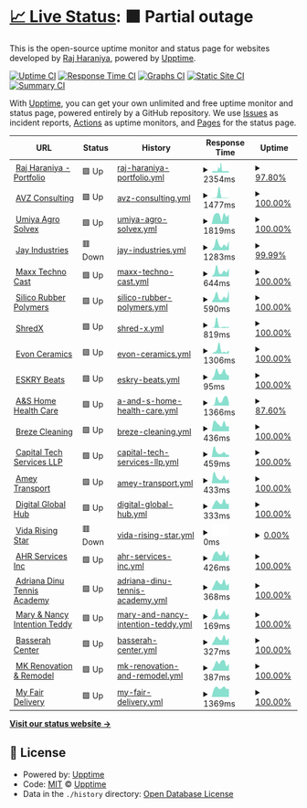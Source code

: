 # [📈 Live Status](https://rpharaniya.github.io/websites-uptime-monitor/): <!--live status--> **🟧 Partial outage**

This is the open-source uptime monitor and status page for websites developed by [Raj Haraniya](https://rajharaniya.me), powered by [Upptime](https://github.com/upptime/upptime).

[![Uptime CI](https://github.com/rpharaniya/websites-uptime-monitor/workflows/Uptime%20CI/badge.svg)](https://github.com/rpharaniya/websites-uptime-monitor/actions?query=workflow%3A%22Uptime+CI%22)
[![Response Time CI](https://github.com/rpharaniya/websites-uptime-monitor/workflows/Response%20Time%20CI/badge.svg)](https://github.com/rpharaniya/websites-uptime-monitor/actions?query=workflow%3A%22Response+Time+CI%22)
[![Graphs CI](https://github.com/rpharaniya/websites-uptime-monitor/workflows/Graphs%20CI/badge.svg)](https://github.com/rpharaniya/websites-uptime-monitor/actions?query=workflow%3A%22Graphs+CI%22)
[![Static Site CI](https://github.com/rpharaniya/websites-uptime-monitor/workflows/Static%20Site%20CI/badge.svg)](https://github.com/rpharaniya/websites-uptime-monitor/actions?query=workflow%3A%22Static+Site+CI%22)
[![Summary CI](https://github.com/rpharaniya/websites-uptime-monitor/workflows/Summary%20CI/badge.svg)](https://github.com/rpharaniya/websites-uptime-monitor/actions?query=workflow%3A%22Summary+CI%22)

With [Upptime](https://upptime.js.org), you can get your own unlimited and free uptime monitor and status page, powered entirely by a GitHub repository. We use [Issues](https://github.com/upptime/upptime/issues) as incident reports, [Actions](https://github.com/rpharaniya/websites-uptime-monitor/actions) as uptime monitors, and [Pages](https://demo.upptime.js.org) for the status page.

<!--start: status pages-->
<!-- This summary is generated by Upptime (https://github.com/upptime/upptime) -->
<!-- Do not edit this manually, your changes will be overwritten -->
<!-- prettier-ignore -->
| URL | Status | History | Response Time | Uptime |
| --- | ------ | ------- | ------------- | ------ |
| <img alt="" src="https://icons.duckduckgo.com/ip3/rajharaniya.me.ico" height="13"> [Raj Haraniya - Portfolio](https://rajharaniya.me) | 🟩 Up | [raj-haraniya-portfolio.yml](https://github.com/rpharaniya/websites-uptime-monitor/commits/HEAD/history/raj-haraniya-portfolio.yml) | <details><summary><img alt="Response time graph" src="./graphs/raj-haraniya-portfolio/response-time-week.png" height="20"> 2354ms</summary><br><a href="https://rpharaniya.github.io/websites-uptime-monitor/history/raj-haraniya-portfolio"><img alt="Response time 1114" src="https://img.shields.io/endpoint?url=https%3A%2F%2Fraw.githubusercontent.com%2Frpharaniya%2Fwebsites-uptime-monitor%2FHEAD%2Fapi%2Fraj-haraniya-portfolio%2Fresponse-time.json"></a><br><a href="https://rpharaniya.github.io/websites-uptime-monitor/history/raj-haraniya-portfolio"><img alt="24-hour response time 1223" src="https://img.shields.io/endpoint?url=https%3A%2F%2Fraw.githubusercontent.com%2Frpharaniya%2Fwebsites-uptime-monitor%2FHEAD%2Fapi%2Fraj-haraniya-portfolio%2Fresponse-time-day.json"></a><br><a href="https://rpharaniya.github.io/websites-uptime-monitor/history/raj-haraniya-portfolio"><img alt="7-day response time 2354" src="https://img.shields.io/endpoint?url=https%3A%2F%2Fraw.githubusercontent.com%2Frpharaniya%2Fwebsites-uptime-monitor%2FHEAD%2Fapi%2Fraj-haraniya-portfolio%2Fresponse-time-week.json"></a><br><a href="https://rpharaniya.github.io/websites-uptime-monitor/history/raj-haraniya-portfolio"><img alt="30-day response time 1168" src="https://img.shields.io/endpoint?url=https%3A%2F%2Fraw.githubusercontent.com%2Frpharaniya%2Fwebsites-uptime-monitor%2FHEAD%2Fapi%2Fraj-haraniya-portfolio%2Fresponse-time-month.json"></a><br><a href="https://rpharaniya.github.io/websites-uptime-monitor/history/raj-haraniya-portfolio"><img alt="1-year response time 1114" src="https://img.shields.io/endpoint?url=https%3A%2F%2Fraw.githubusercontent.com%2Frpharaniya%2Fwebsites-uptime-monitor%2FHEAD%2Fapi%2Fraj-haraniya-portfolio%2Fresponse-time-year.json"></a></details> | <details><summary><a href="https://rpharaniya.github.io/websites-uptime-monitor/history/raj-haraniya-portfolio">97.80%</a></summary><a href="https://rpharaniya.github.io/websites-uptime-monitor/history/raj-haraniya-portfolio"><img alt="All-time uptime 99.29%" src="https://img.shields.io/endpoint?url=https%3A%2F%2Fraw.githubusercontent.com%2Frpharaniya%2Fwebsites-uptime-monitor%2FHEAD%2Fapi%2Fraj-haraniya-portfolio%2Fuptime.json"></a><br><a href="https://rpharaniya.github.io/websites-uptime-monitor/history/raj-haraniya-portfolio"><img alt="24-hour uptime 100.00%" src="https://img.shields.io/endpoint?url=https%3A%2F%2Fraw.githubusercontent.com%2Frpharaniya%2Fwebsites-uptime-monitor%2FHEAD%2Fapi%2Fraj-haraniya-portfolio%2Fuptime-day.json"></a><br><a href="https://rpharaniya.github.io/websites-uptime-monitor/history/raj-haraniya-portfolio"><img alt="7-day uptime 97.80%" src="https://img.shields.io/endpoint?url=https%3A%2F%2Fraw.githubusercontent.com%2Frpharaniya%2Fwebsites-uptime-monitor%2FHEAD%2Fapi%2Fraj-haraniya-portfolio%2Fuptime-week.json"></a><br><a href="https://rpharaniya.github.io/websites-uptime-monitor/history/raj-haraniya-portfolio"><img alt="30-day uptime 99.18%" src="https://img.shields.io/endpoint?url=https%3A%2F%2Fraw.githubusercontent.com%2Frpharaniya%2Fwebsites-uptime-monitor%2FHEAD%2Fapi%2Fraj-haraniya-portfolio%2Fuptime-month.json"></a><br><a href="https://rpharaniya.github.io/websites-uptime-monitor/history/raj-haraniya-portfolio"><img alt="1-year uptime 99.29%" src="https://img.shields.io/endpoint?url=https%3A%2F%2Fraw.githubusercontent.com%2Frpharaniya%2Fwebsites-uptime-monitor%2FHEAD%2Fapi%2Fraj-haraniya-portfolio%2Fuptime-year.json"></a></details>
| <img alt="" src="https://icons.duckduckgo.com/ip3/avzconsulting.be.ico" height="13"> [AVZ Consulting](https://avzconsulting.be/) | 🟩 Up | [avz-consulting.yml](https://github.com/rpharaniya/websites-uptime-monitor/commits/HEAD/history/avz-consulting.yml) | <details><summary><img alt="Response time graph" src="./graphs/avz-consulting/response-time-week.png" height="20"> 1477ms</summary><br><a href="https://rpharaniya.github.io/websites-uptime-monitor/history/avz-consulting"><img alt="Response time 447" src="https://img.shields.io/endpoint?url=https%3A%2F%2Fraw.githubusercontent.com%2Frpharaniya%2Fwebsites-uptime-monitor%2FHEAD%2Fapi%2Favz-consulting%2Fresponse-time.json"></a><br><a href="https://rpharaniya.github.io/websites-uptime-monitor/history/avz-consulting"><img alt="24-hour response time 221" src="https://img.shields.io/endpoint?url=https%3A%2F%2Fraw.githubusercontent.com%2Frpharaniya%2Fwebsites-uptime-monitor%2FHEAD%2Fapi%2Favz-consulting%2Fresponse-time-day.json"></a><br><a href="https://rpharaniya.github.io/websites-uptime-monitor/history/avz-consulting"><img alt="7-day response time 1477" src="https://img.shields.io/endpoint?url=https%3A%2F%2Fraw.githubusercontent.com%2Frpharaniya%2Fwebsites-uptime-monitor%2FHEAD%2Fapi%2Favz-consulting%2Fresponse-time-week.json"></a><br><a href="https://rpharaniya.github.io/websites-uptime-monitor/history/avz-consulting"><img alt="30-day response time 532" src="https://img.shields.io/endpoint?url=https%3A%2F%2Fraw.githubusercontent.com%2Frpharaniya%2Fwebsites-uptime-monitor%2FHEAD%2Fapi%2Favz-consulting%2Fresponse-time-month.json"></a><br><a href="https://rpharaniya.github.io/websites-uptime-monitor/history/avz-consulting"><img alt="1-year response time 447" src="https://img.shields.io/endpoint?url=https%3A%2F%2Fraw.githubusercontent.com%2Frpharaniya%2Fwebsites-uptime-monitor%2FHEAD%2Fapi%2Favz-consulting%2Fresponse-time-year.json"></a></details> | <details><summary><a href="https://rpharaniya.github.io/websites-uptime-monitor/history/avz-consulting">100.00%</a></summary><a href="https://rpharaniya.github.io/websites-uptime-monitor/history/avz-consulting"><img alt="All-time uptime 87.77%" src="https://img.shields.io/endpoint?url=https%3A%2F%2Fraw.githubusercontent.com%2Frpharaniya%2Fwebsites-uptime-monitor%2FHEAD%2Fapi%2Favz-consulting%2Fuptime.json"></a><br><a href="https://rpharaniya.github.io/websites-uptime-monitor/history/avz-consulting"><img alt="24-hour uptime 100.00%" src="https://img.shields.io/endpoint?url=https%3A%2F%2Fraw.githubusercontent.com%2Frpharaniya%2Fwebsites-uptime-monitor%2FHEAD%2Fapi%2Favz-consulting%2Fuptime-day.json"></a><br><a href="https://rpharaniya.github.io/websites-uptime-monitor/history/avz-consulting"><img alt="7-day uptime 100.00%" src="https://img.shields.io/endpoint?url=https%3A%2F%2Fraw.githubusercontent.com%2Frpharaniya%2Fwebsites-uptime-monitor%2FHEAD%2Fapi%2Favz-consulting%2Fuptime-week.json"></a><br><a href="https://rpharaniya.github.io/websites-uptime-monitor/history/avz-consulting"><img alt="30-day uptime 100.00%" src="https://img.shields.io/endpoint?url=https%3A%2F%2Fraw.githubusercontent.com%2Frpharaniya%2Fwebsites-uptime-monitor%2FHEAD%2Fapi%2Favz-consulting%2Fuptime-month.json"></a><br><a href="https://rpharaniya.github.io/websites-uptime-monitor/history/avz-consulting"><img alt="1-year uptime 87.77%" src="https://img.shields.io/endpoint?url=https%3A%2F%2Fraw.githubusercontent.com%2Frpharaniya%2Fwebsites-uptime-monitor%2FHEAD%2Fapi%2Favz-consulting%2Fuptime-year.json"></a></details>
| <img alt="" src="https://icons.duckduckgo.com/ip3/umiyaagrosolvex.com.ico" height="13"> [Umiya Agro Solvex](https://umiyaagrosolvex.com/) | 🟩 Up | [umiya-agro-solvex.yml](https://github.com/rpharaniya/websites-uptime-monitor/commits/HEAD/history/umiya-agro-solvex.yml) | <details><summary><img alt="Response time graph" src="./graphs/umiya-agro-solvex/response-time-week.png" height="20"> 1819ms</summary><br><a href="https://rpharaniya.github.io/websites-uptime-monitor/history/umiya-agro-solvex"><img alt="Response time 1985" src="https://img.shields.io/endpoint?url=https%3A%2F%2Fraw.githubusercontent.com%2Frpharaniya%2Fwebsites-uptime-monitor%2FHEAD%2Fapi%2Fumiya-agro-solvex%2Fresponse-time.json"></a><br><a href="https://rpharaniya.github.io/websites-uptime-monitor/history/umiya-agro-solvex"><img alt="24-hour response time 2018" src="https://img.shields.io/endpoint?url=https%3A%2F%2Fraw.githubusercontent.com%2Frpharaniya%2Fwebsites-uptime-monitor%2FHEAD%2Fapi%2Fumiya-agro-solvex%2Fresponse-time-day.json"></a><br><a href="https://rpharaniya.github.io/websites-uptime-monitor/history/umiya-agro-solvex"><img alt="7-day response time 1819" src="https://img.shields.io/endpoint?url=https%3A%2F%2Fraw.githubusercontent.com%2Frpharaniya%2Fwebsites-uptime-monitor%2FHEAD%2Fapi%2Fumiya-agro-solvex%2Fresponse-time-week.json"></a><br><a href="https://rpharaniya.github.io/websites-uptime-monitor/history/umiya-agro-solvex"><img alt="30-day response time 1960" src="https://img.shields.io/endpoint?url=https%3A%2F%2Fraw.githubusercontent.com%2Frpharaniya%2Fwebsites-uptime-monitor%2FHEAD%2Fapi%2Fumiya-agro-solvex%2Fresponse-time-month.json"></a><br><a href="https://rpharaniya.github.io/websites-uptime-monitor/history/umiya-agro-solvex"><img alt="1-year response time 1985" src="https://img.shields.io/endpoint?url=https%3A%2F%2Fraw.githubusercontent.com%2Frpharaniya%2Fwebsites-uptime-monitor%2FHEAD%2Fapi%2Fumiya-agro-solvex%2Fresponse-time-year.json"></a></details> | <details><summary><a href="https://rpharaniya.github.io/websites-uptime-monitor/history/umiya-agro-solvex">100.00%</a></summary><a href="https://rpharaniya.github.io/websites-uptime-monitor/history/umiya-agro-solvex"><img alt="All-time uptime 100.00%" src="https://img.shields.io/endpoint?url=https%3A%2F%2Fraw.githubusercontent.com%2Frpharaniya%2Fwebsites-uptime-monitor%2FHEAD%2Fapi%2Fumiya-agro-solvex%2Fuptime.json"></a><br><a href="https://rpharaniya.github.io/websites-uptime-monitor/history/umiya-agro-solvex"><img alt="24-hour uptime 100.00%" src="https://img.shields.io/endpoint?url=https%3A%2F%2Fraw.githubusercontent.com%2Frpharaniya%2Fwebsites-uptime-monitor%2FHEAD%2Fapi%2Fumiya-agro-solvex%2Fuptime-day.json"></a><br><a href="https://rpharaniya.github.io/websites-uptime-monitor/history/umiya-agro-solvex"><img alt="7-day uptime 100.00%" src="https://img.shields.io/endpoint?url=https%3A%2F%2Fraw.githubusercontent.com%2Frpharaniya%2Fwebsites-uptime-monitor%2FHEAD%2Fapi%2Fumiya-agro-solvex%2Fuptime-week.json"></a><br><a href="https://rpharaniya.github.io/websites-uptime-monitor/history/umiya-agro-solvex"><img alt="30-day uptime 100.00%" src="https://img.shields.io/endpoint?url=https%3A%2F%2Fraw.githubusercontent.com%2Frpharaniya%2Fwebsites-uptime-monitor%2FHEAD%2Fapi%2Fumiya-agro-solvex%2Fuptime-month.json"></a><br><a href="https://rpharaniya.github.io/websites-uptime-monitor/history/umiya-agro-solvex"><img alt="1-year uptime 100.00%" src="https://img.shields.io/endpoint?url=https%3A%2F%2Fraw.githubusercontent.com%2Frpharaniya%2Fwebsites-uptime-monitor%2FHEAD%2Fapi%2Fumiya-agro-solvex%2Fuptime-year.json"></a></details>
| <img alt="" src="https://icons.duckduckgo.com/ip3/jaybrassindustries.com.ico" height="13"> [Jay Industries](https://jaybrassindustries.com/) | 🟥 Down | [jay-industries.yml](https://github.com/rpharaniya/websites-uptime-monitor/commits/HEAD/history/jay-industries.yml) | <details><summary><img alt="Response time graph" src="./graphs/jay-industries/response-time-week.png" height="20"> 1283ms</summary><br><a href="https://rpharaniya.github.io/websites-uptime-monitor/history/jay-industries"><img alt="Response time 970" src="https://img.shields.io/endpoint?url=https%3A%2F%2Fraw.githubusercontent.com%2Frpharaniya%2Fwebsites-uptime-monitor%2FHEAD%2Fapi%2Fjay-industries%2Fresponse-time.json"></a><br><a href="https://rpharaniya.github.io/websites-uptime-monitor/history/jay-industries"><img alt="24-hour response time 3784" src="https://img.shields.io/endpoint?url=https%3A%2F%2Fraw.githubusercontent.com%2Frpharaniya%2Fwebsites-uptime-monitor%2FHEAD%2Fapi%2Fjay-industries%2Fresponse-time-day.json"></a><br><a href="https://rpharaniya.github.io/websites-uptime-monitor/history/jay-industries"><img alt="7-day response time 1283" src="https://img.shields.io/endpoint?url=https%3A%2F%2Fraw.githubusercontent.com%2Frpharaniya%2Fwebsites-uptime-monitor%2FHEAD%2Fapi%2Fjay-industries%2Fresponse-time-week.json"></a><br><a href="https://rpharaniya.github.io/websites-uptime-monitor/history/jay-industries"><img alt="30-day response time 1263" src="https://img.shields.io/endpoint?url=https%3A%2F%2Fraw.githubusercontent.com%2Frpharaniya%2Fwebsites-uptime-monitor%2FHEAD%2Fapi%2Fjay-industries%2Fresponse-time-month.json"></a><br><a href="https://rpharaniya.github.io/websites-uptime-monitor/history/jay-industries"><img alt="1-year response time 970" src="https://img.shields.io/endpoint?url=https%3A%2F%2Fraw.githubusercontent.com%2Frpharaniya%2Fwebsites-uptime-monitor%2FHEAD%2Fapi%2Fjay-industries%2Fresponse-time-year.json"></a></details> | <details><summary><a href="https://rpharaniya.github.io/websites-uptime-monitor/history/jay-industries">99.99%</a></summary><a href="https://rpharaniya.github.io/websites-uptime-monitor/history/jay-industries"><img alt="All-time uptime 100.00%" src="https://img.shields.io/endpoint?url=https%3A%2F%2Fraw.githubusercontent.com%2Frpharaniya%2Fwebsites-uptime-monitor%2FHEAD%2Fapi%2Fjay-industries%2Fuptime.json"></a><br><a href="https://rpharaniya.github.io/websites-uptime-monitor/history/jay-industries"><img alt="24-hour uptime 99.94%" src="https://img.shields.io/endpoint?url=https%3A%2F%2Fraw.githubusercontent.com%2Frpharaniya%2Fwebsites-uptime-monitor%2FHEAD%2Fapi%2Fjay-industries%2Fuptime-day.json"></a><br><a href="https://rpharaniya.github.io/websites-uptime-monitor/history/jay-industries"><img alt="7-day uptime 99.99%" src="https://img.shields.io/endpoint?url=https%3A%2F%2Fraw.githubusercontent.com%2Frpharaniya%2Fwebsites-uptime-monitor%2FHEAD%2Fapi%2Fjay-industries%2Fuptime-week.json"></a><br><a href="https://rpharaniya.github.io/websites-uptime-monitor/history/jay-industries"><img alt="30-day uptime 100.00%" src="https://img.shields.io/endpoint?url=https%3A%2F%2Fraw.githubusercontent.com%2Frpharaniya%2Fwebsites-uptime-monitor%2FHEAD%2Fapi%2Fjay-industries%2Fuptime-month.json"></a><br><a href="https://rpharaniya.github.io/websites-uptime-monitor/history/jay-industries"><img alt="1-year uptime 100.00%" src="https://img.shields.io/endpoint?url=https%3A%2F%2Fraw.githubusercontent.com%2Frpharaniya%2Fwebsites-uptime-monitor%2FHEAD%2Fapi%2Fjay-industries%2Fuptime-year.json"></a></details>
| <img alt="" src="https://icons.duckduckgo.com/ip3/maxxtechnocast.com.ico" height="13"> [Maxx Techno Cast](http://maxxtechnocast.com/) | 🟩 Up | [maxx-techno-cast.yml](https://github.com/rpharaniya/websites-uptime-monitor/commits/HEAD/history/maxx-techno-cast.yml) | <details><summary><img alt="Response time graph" src="./graphs/maxx-techno-cast/response-time-week.png" height="20"> 644ms</summary><br><a href="https://rpharaniya.github.io/websites-uptime-monitor/history/maxx-techno-cast"><img alt="Response time 981" src="https://img.shields.io/endpoint?url=https%3A%2F%2Fraw.githubusercontent.com%2Frpharaniya%2Fwebsites-uptime-monitor%2FHEAD%2Fapi%2Fmaxx-techno-cast%2Fresponse-time.json"></a><br><a href="https://rpharaniya.github.io/websites-uptime-monitor/history/maxx-techno-cast"><img alt="24-hour response time 976" src="https://img.shields.io/endpoint?url=https%3A%2F%2Fraw.githubusercontent.com%2Frpharaniya%2Fwebsites-uptime-monitor%2FHEAD%2Fapi%2Fmaxx-techno-cast%2Fresponse-time-day.json"></a><br><a href="https://rpharaniya.github.io/websites-uptime-monitor/history/maxx-techno-cast"><img alt="7-day response time 644" src="https://img.shields.io/endpoint?url=https%3A%2F%2Fraw.githubusercontent.com%2Frpharaniya%2Fwebsites-uptime-monitor%2FHEAD%2Fapi%2Fmaxx-techno-cast%2Fresponse-time-week.json"></a><br><a href="https://rpharaniya.github.io/websites-uptime-monitor/history/maxx-techno-cast"><img alt="30-day response time 1058" src="https://img.shields.io/endpoint?url=https%3A%2F%2Fraw.githubusercontent.com%2Frpharaniya%2Fwebsites-uptime-monitor%2FHEAD%2Fapi%2Fmaxx-techno-cast%2Fresponse-time-month.json"></a><br><a href="https://rpharaniya.github.io/websites-uptime-monitor/history/maxx-techno-cast"><img alt="1-year response time 981" src="https://img.shields.io/endpoint?url=https%3A%2F%2Fraw.githubusercontent.com%2Frpharaniya%2Fwebsites-uptime-monitor%2FHEAD%2Fapi%2Fmaxx-techno-cast%2Fresponse-time-year.json"></a></details> | <details><summary><a href="https://rpharaniya.github.io/websites-uptime-monitor/history/maxx-techno-cast">100.00%</a></summary><a href="https://rpharaniya.github.io/websites-uptime-monitor/history/maxx-techno-cast"><img alt="All-time uptime 100.00%" src="https://img.shields.io/endpoint?url=https%3A%2F%2Fraw.githubusercontent.com%2Frpharaniya%2Fwebsites-uptime-monitor%2FHEAD%2Fapi%2Fmaxx-techno-cast%2Fuptime.json"></a><br><a href="https://rpharaniya.github.io/websites-uptime-monitor/history/maxx-techno-cast"><img alt="24-hour uptime 100.00%" src="https://img.shields.io/endpoint?url=https%3A%2F%2Fraw.githubusercontent.com%2Frpharaniya%2Fwebsites-uptime-monitor%2FHEAD%2Fapi%2Fmaxx-techno-cast%2Fuptime-day.json"></a><br><a href="https://rpharaniya.github.io/websites-uptime-monitor/history/maxx-techno-cast"><img alt="7-day uptime 100.00%" src="https://img.shields.io/endpoint?url=https%3A%2F%2Fraw.githubusercontent.com%2Frpharaniya%2Fwebsites-uptime-monitor%2FHEAD%2Fapi%2Fmaxx-techno-cast%2Fuptime-week.json"></a><br><a href="https://rpharaniya.github.io/websites-uptime-monitor/history/maxx-techno-cast"><img alt="30-day uptime 100.00%" src="https://img.shields.io/endpoint?url=https%3A%2F%2Fraw.githubusercontent.com%2Frpharaniya%2Fwebsites-uptime-monitor%2FHEAD%2Fapi%2Fmaxx-techno-cast%2Fuptime-month.json"></a><br><a href="https://rpharaniya.github.io/websites-uptime-monitor/history/maxx-techno-cast"><img alt="1-year uptime 100.00%" src="https://img.shields.io/endpoint?url=https%3A%2F%2Fraw.githubusercontent.com%2Frpharaniya%2Fwebsites-uptime-monitor%2FHEAD%2Fapi%2Fmaxx-techno-cast%2Fuptime-year.json"></a></details>
| <img alt="" src="https://icons.duckduckgo.com/ip3/silicorubberpolymers.com.ico" height="13"> [Silico Rubber Polymers](https://silicorubberpolymers.com/) | 🟩 Up | [silico-rubber-polymers.yml](https://github.com/rpharaniya/websites-uptime-monitor/commits/HEAD/history/silico-rubber-polymers.yml) | <details><summary><img alt="Response time graph" src="./graphs/silico-rubber-polymers/response-time-week.png" height="20"> 590ms</summary><br><a href="https://rpharaniya.github.io/websites-uptime-monitor/history/silico-rubber-polymers"><img alt="Response time 667" src="https://img.shields.io/endpoint?url=https%3A%2F%2Fraw.githubusercontent.com%2Frpharaniya%2Fwebsites-uptime-monitor%2FHEAD%2Fapi%2Fsilico-rubber-polymers%2Fresponse-time.json"></a><br><a href="https://rpharaniya.github.io/websites-uptime-monitor/history/silico-rubber-polymers"><img alt="24-hour response time 1198" src="https://img.shields.io/endpoint?url=https%3A%2F%2Fraw.githubusercontent.com%2Frpharaniya%2Fwebsites-uptime-monitor%2FHEAD%2Fapi%2Fsilico-rubber-polymers%2Fresponse-time-day.json"></a><br><a href="https://rpharaniya.github.io/websites-uptime-monitor/history/silico-rubber-polymers"><img alt="7-day response time 590" src="https://img.shields.io/endpoint?url=https%3A%2F%2Fraw.githubusercontent.com%2Frpharaniya%2Fwebsites-uptime-monitor%2FHEAD%2Fapi%2Fsilico-rubber-polymers%2Fresponse-time-week.json"></a><br><a href="https://rpharaniya.github.io/websites-uptime-monitor/history/silico-rubber-polymers"><img alt="30-day response time 675" src="https://img.shields.io/endpoint?url=https%3A%2F%2Fraw.githubusercontent.com%2Frpharaniya%2Fwebsites-uptime-monitor%2FHEAD%2Fapi%2Fsilico-rubber-polymers%2Fresponse-time-month.json"></a><br><a href="https://rpharaniya.github.io/websites-uptime-monitor/history/silico-rubber-polymers"><img alt="1-year response time 667" src="https://img.shields.io/endpoint?url=https%3A%2F%2Fraw.githubusercontent.com%2Frpharaniya%2Fwebsites-uptime-monitor%2FHEAD%2Fapi%2Fsilico-rubber-polymers%2Fresponse-time-year.json"></a></details> | <details><summary><a href="https://rpharaniya.github.io/websites-uptime-monitor/history/silico-rubber-polymers">100.00%</a></summary><a href="https://rpharaniya.github.io/websites-uptime-monitor/history/silico-rubber-polymers"><img alt="All-time uptime 100.00%" src="https://img.shields.io/endpoint?url=https%3A%2F%2Fraw.githubusercontent.com%2Frpharaniya%2Fwebsites-uptime-monitor%2FHEAD%2Fapi%2Fsilico-rubber-polymers%2Fuptime.json"></a><br><a href="https://rpharaniya.github.io/websites-uptime-monitor/history/silico-rubber-polymers"><img alt="24-hour uptime 100.00%" src="https://img.shields.io/endpoint?url=https%3A%2F%2Fraw.githubusercontent.com%2Frpharaniya%2Fwebsites-uptime-monitor%2FHEAD%2Fapi%2Fsilico-rubber-polymers%2Fuptime-day.json"></a><br><a href="https://rpharaniya.github.io/websites-uptime-monitor/history/silico-rubber-polymers"><img alt="7-day uptime 100.00%" src="https://img.shields.io/endpoint?url=https%3A%2F%2Fraw.githubusercontent.com%2Frpharaniya%2Fwebsites-uptime-monitor%2FHEAD%2Fapi%2Fsilico-rubber-polymers%2Fuptime-week.json"></a><br><a href="https://rpharaniya.github.io/websites-uptime-monitor/history/silico-rubber-polymers"><img alt="30-day uptime 100.00%" src="https://img.shields.io/endpoint?url=https%3A%2F%2Fraw.githubusercontent.com%2Frpharaniya%2Fwebsites-uptime-monitor%2FHEAD%2Fapi%2Fsilico-rubber-polymers%2Fuptime-month.json"></a><br><a href="https://rpharaniya.github.io/websites-uptime-monitor/history/silico-rubber-polymers"><img alt="1-year uptime 100.00%" src="https://img.shields.io/endpoint?url=https%3A%2F%2Fraw.githubusercontent.com%2Frpharaniya%2Fwebsites-uptime-monitor%2FHEAD%2Fapi%2Fsilico-rubber-polymers%2Fuptime-year.json"></a></details>
| <img alt="" src="https://icons.duckduckgo.com/ip3/shredx.in.ico" height="13"> [ShredX](https://shredx.in/) | 🟩 Up | [shred-x.yml](https://github.com/rpharaniya/websites-uptime-monitor/commits/HEAD/history/shred-x.yml) | <details><summary><img alt="Response time graph" src="./graphs/shred-x/response-time-week.png" height="20"> 819ms</summary><br><a href="https://rpharaniya.github.io/websites-uptime-monitor/history/shred-x"><img alt="Response time 515" src="https://img.shields.io/endpoint?url=https%3A%2F%2Fraw.githubusercontent.com%2Frpharaniya%2Fwebsites-uptime-monitor%2FHEAD%2Fapi%2Fshred-x%2Fresponse-time.json"></a><br><a href="https://rpharaniya.github.io/websites-uptime-monitor/history/shred-x"><img alt="24-hour response time 353" src="https://img.shields.io/endpoint?url=https%3A%2F%2Fraw.githubusercontent.com%2Frpharaniya%2Fwebsites-uptime-monitor%2FHEAD%2Fapi%2Fshred-x%2Fresponse-time-day.json"></a><br><a href="https://rpharaniya.github.io/websites-uptime-monitor/history/shred-x"><img alt="7-day response time 819" src="https://img.shields.io/endpoint?url=https%3A%2F%2Fraw.githubusercontent.com%2Frpharaniya%2Fwebsites-uptime-monitor%2FHEAD%2Fapi%2Fshred-x%2Fresponse-time-week.json"></a><br><a href="https://rpharaniya.github.io/websites-uptime-monitor/history/shred-x"><img alt="30-day response time 492" src="https://img.shields.io/endpoint?url=https%3A%2F%2Fraw.githubusercontent.com%2Frpharaniya%2Fwebsites-uptime-monitor%2FHEAD%2Fapi%2Fshred-x%2Fresponse-time-month.json"></a><br><a href="https://rpharaniya.github.io/websites-uptime-monitor/history/shred-x"><img alt="1-year response time 515" src="https://img.shields.io/endpoint?url=https%3A%2F%2Fraw.githubusercontent.com%2Frpharaniya%2Fwebsites-uptime-monitor%2FHEAD%2Fapi%2Fshred-x%2Fresponse-time-year.json"></a></details> | <details><summary><a href="https://rpharaniya.github.io/websites-uptime-monitor/history/shred-x">100.00%</a></summary><a href="https://rpharaniya.github.io/websites-uptime-monitor/history/shred-x"><img alt="All-time uptime 100.00%" src="https://img.shields.io/endpoint?url=https%3A%2F%2Fraw.githubusercontent.com%2Frpharaniya%2Fwebsites-uptime-monitor%2FHEAD%2Fapi%2Fshred-x%2Fuptime.json"></a><br><a href="https://rpharaniya.github.io/websites-uptime-monitor/history/shred-x"><img alt="24-hour uptime 100.00%" src="https://img.shields.io/endpoint?url=https%3A%2F%2Fraw.githubusercontent.com%2Frpharaniya%2Fwebsites-uptime-monitor%2FHEAD%2Fapi%2Fshred-x%2Fuptime-day.json"></a><br><a href="https://rpharaniya.github.io/websites-uptime-monitor/history/shred-x"><img alt="7-day uptime 100.00%" src="https://img.shields.io/endpoint?url=https%3A%2F%2Fraw.githubusercontent.com%2Frpharaniya%2Fwebsites-uptime-monitor%2FHEAD%2Fapi%2Fshred-x%2Fuptime-week.json"></a><br><a href="https://rpharaniya.github.io/websites-uptime-monitor/history/shred-x"><img alt="30-day uptime 100.00%" src="https://img.shields.io/endpoint?url=https%3A%2F%2Fraw.githubusercontent.com%2Frpharaniya%2Fwebsites-uptime-monitor%2FHEAD%2Fapi%2Fshred-x%2Fuptime-month.json"></a><br><a href="https://rpharaniya.github.io/websites-uptime-monitor/history/shred-x"><img alt="1-year uptime 100.00%" src="https://img.shields.io/endpoint?url=https%3A%2F%2Fraw.githubusercontent.com%2Frpharaniya%2Fwebsites-uptime-monitor%2FHEAD%2Fapi%2Fshred-x%2Fuptime-year.json"></a></details>
| <img alt="" src="https://icons.duckduckgo.com/ip3/evonceramics.com.ico" height="13"> [Evon Ceramics](http://evonceramics.com/) | 🟩 Up | [evon-ceramics.yml](https://github.com/rpharaniya/websites-uptime-monitor/commits/HEAD/history/evon-ceramics.yml) | <details><summary><img alt="Response time graph" src="./graphs/evon-ceramics/response-time-week.png" height="20"> 1306ms</summary><br><a href="https://rpharaniya.github.io/websites-uptime-monitor/history/evon-ceramics"><img alt="Response time 777" src="https://img.shields.io/endpoint?url=https%3A%2F%2Fraw.githubusercontent.com%2Frpharaniya%2Fwebsites-uptime-monitor%2FHEAD%2Fapi%2Fevon-ceramics%2Fresponse-time.json"></a><br><a href="https://rpharaniya.github.io/websites-uptime-monitor/history/evon-ceramics"><img alt="24-hour response time 1948" src="https://img.shields.io/endpoint?url=https%3A%2F%2Fraw.githubusercontent.com%2Frpharaniya%2Fwebsites-uptime-monitor%2FHEAD%2Fapi%2Fevon-ceramics%2Fresponse-time-day.json"></a><br><a href="https://rpharaniya.github.io/websites-uptime-monitor/history/evon-ceramics"><img alt="7-day response time 1306" src="https://img.shields.io/endpoint?url=https%3A%2F%2Fraw.githubusercontent.com%2Frpharaniya%2Fwebsites-uptime-monitor%2FHEAD%2Fapi%2Fevon-ceramics%2Fresponse-time-week.json"></a><br><a href="https://rpharaniya.github.io/websites-uptime-monitor/history/evon-ceramics"><img alt="30-day response time 767" src="https://img.shields.io/endpoint?url=https%3A%2F%2Fraw.githubusercontent.com%2Frpharaniya%2Fwebsites-uptime-monitor%2FHEAD%2Fapi%2Fevon-ceramics%2Fresponse-time-month.json"></a><br><a href="https://rpharaniya.github.io/websites-uptime-monitor/history/evon-ceramics"><img alt="1-year response time 777" src="https://img.shields.io/endpoint?url=https%3A%2F%2Fraw.githubusercontent.com%2Frpharaniya%2Fwebsites-uptime-monitor%2FHEAD%2Fapi%2Fevon-ceramics%2Fresponse-time-year.json"></a></details> | <details><summary><a href="https://rpharaniya.github.io/websites-uptime-monitor/history/evon-ceramics">100.00%</a></summary><a href="https://rpharaniya.github.io/websites-uptime-monitor/history/evon-ceramics"><img alt="All-time uptime 100.00%" src="https://img.shields.io/endpoint?url=https%3A%2F%2Fraw.githubusercontent.com%2Frpharaniya%2Fwebsites-uptime-monitor%2FHEAD%2Fapi%2Fevon-ceramics%2Fuptime.json"></a><br><a href="https://rpharaniya.github.io/websites-uptime-monitor/history/evon-ceramics"><img alt="24-hour uptime 100.00%" src="https://img.shields.io/endpoint?url=https%3A%2F%2Fraw.githubusercontent.com%2Frpharaniya%2Fwebsites-uptime-monitor%2FHEAD%2Fapi%2Fevon-ceramics%2Fuptime-day.json"></a><br><a href="https://rpharaniya.github.io/websites-uptime-monitor/history/evon-ceramics"><img alt="7-day uptime 100.00%" src="https://img.shields.io/endpoint?url=https%3A%2F%2Fraw.githubusercontent.com%2Frpharaniya%2Fwebsites-uptime-monitor%2FHEAD%2Fapi%2Fevon-ceramics%2Fuptime-week.json"></a><br><a href="https://rpharaniya.github.io/websites-uptime-monitor/history/evon-ceramics"><img alt="30-day uptime 100.00%" src="https://img.shields.io/endpoint?url=https%3A%2F%2Fraw.githubusercontent.com%2Frpharaniya%2Fwebsites-uptime-monitor%2FHEAD%2Fapi%2Fevon-ceramics%2Fuptime-month.json"></a><br><a href="https://rpharaniya.github.io/websites-uptime-monitor/history/evon-ceramics"><img alt="1-year uptime 100.00%" src="https://img.shields.io/endpoint?url=https%3A%2F%2Fraw.githubusercontent.com%2Frpharaniya%2Fwebsites-uptime-monitor%2FHEAD%2Fapi%2Fevon-ceramics%2Fuptime-year.json"></a></details>
| <img alt="" src="https://icons.duckduckgo.com/ip3/eskrybeats.com.ico" height="13"> [ESKRY Beats](https://eskrybeats.com/) | 🟩 Up | [eskry-beats.yml](https://github.com/rpharaniya/websites-uptime-monitor/commits/HEAD/history/eskry-beats.yml) | <details><summary><img alt="Response time graph" src="./graphs/eskry-beats/response-time-week.png" height="20"> 95ms</summary><br><a href="https://rpharaniya.github.io/websites-uptime-monitor/history/eskry-beats"><img alt="Response time 597" src="https://img.shields.io/endpoint?url=https%3A%2F%2Fraw.githubusercontent.com%2Frpharaniya%2Fwebsites-uptime-monitor%2FHEAD%2Fapi%2Feskry-beats%2Fresponse-time.json"></a><br><a href="https://rpharaniya.github.io/websites-uptime-monitor/history/eskry-beats"><img alt="24-hour response time 59" src="https://img.shields.io/endpoint?url=https%3A%2F%2Fraw.githubusercontent.com%2Frpharaniya%2Fwebsites-uptime-monitor%2FHEAD%2Fapi%2Feskry-beats%2Fresponse-time-day.json"></a><br><a href="https://rpharaniya.github.io/websites-uptime-monitor/history/eskry-beats"><img alt="7-day response time 95" src="https://img.shields.io/endpoint?url=https%3A%2F%2Fraw.githubusercontent.com%2Frpharaniya%2Fwebsites-uptime-monitor%2FHEAD%2Fapi%2Feskry-beats%2Fresponse-time-week.json"></a><br><a href="https://rpharaniya.github.io/websites-uptime-monitor/history/eskry-beats"><img alt="30-day response time 482" src="https://img.shields.io/endpoint?url=https%3A%2F%2Fraw.githubusercontent.com%2Frpharaniya%2Fwebsites-uptime-monitor%2FHEAD%2Fapi%2Feskry-beats%2Fresponse-time-month.json"></a><br><a href="https://rpharaniya.github.io/websites-uptime-monitor/history/eskry-beats"><img alt="1-year response time 597" src="https://img.shields.io/endpoint?url=https%3A%2F%2Fraw.githubusercontent.com%2Frpharaniya%2Fwebsites-uptime-monitor%2FHEAD%2Fapi%2Feskry-beats%2Fresponse-time-year.json"></a></details> | <details><summary><a href="https://rpharaniya.github.io/websites-uptime-monitor/history/eskry-beats">100.00%</a></summary><a href="https://rpharaniya.github.io/websites-uptime-monitor/history/eskry-beats"><img alt="All-time uptime 100.00%" src="https://img.shields.io/endpoint?url=https%3A%2F%2Fraw.githubusercontent.com%2Frpharaniya%2Fwebsites-uptime-monitor%2FHEAD%2Fapi%2Feskry-beats%2Fuptime.json"></a><br><a href="https://rpharaniya.github.io/websites-uptime-monitor/history/eskry-beats"><img alt="24-hour uptime 100.00%" src="https://img.shields.io/endpoint?url=https%3A%2F%2Fraw.githubusercontent.com%2Frpharaniya%2Fwebsites-uptime-monitor%2FHEAD%2Fapi%2Feskry-beats%2Fuptime-day.json"></a><br><a href="https://rpharaniya.github.io/websites-uptime-monitor/history/eskry-beats"><img alt="7-day uptime 100.00%" src="https://img.shields.io/endpoint?url=https%3A%2F%2Fraw.githubusercontent.com%2Frpharaniya%2Fwebsites-uptime-monitor%2FHEAD%2Fapi%2Feskry-beats%2Fuptime-week.json"></a><br><a href="https://rpharaniya.github.io/websites-uptime-monitor/history/eskry-beats"><img alt="30-day uptime 100.00%" src="https://img.shields.io/endpoint?url=https%3A%2F%2Fraw.githubusercontent.com%2Frpharaniya%2Fwebsites-uptime-monitor%2FHEAD%2Fapi%2Feskry-beats%2Fuptime-month.json"></a><br><a href="https://rpharaniya.github.io/websites-uptime-monitor/history/eskry-beats"><img alt="1-year uptime 100.00%" src="https://img.shields.io/endpoint?url=https%3A%2F%2Fraw.githubusercontent.com%2Frpharaniya%2Fwebsites-uptime-monitor%2FHEAD%2Fapi%2Feskry-beats%2Fuptime-year.json"></a></details>
| <img alt="" src="https://icons.duckduckgo.com/ip3/ashhc.com.ico" height="13"> [A&S Home Health Care](https://ashhc.com/) | 🟩 Up | [a-and-s-home-health-care.yml](https://github.com/rpharaniya/websites-uptime-monitor/commits/HEAD/history/a-and-s-home-health-care.yml) | <details><summary><img alt="Response time graph" src="./graphs/a-and-s-home-health-care/response-time-week.png" height="20"> 1366ms</summary><br><a href="https://rpharaniya.github.io/websites-uptime-monitor/history/a-and-s-home-health-care"><img alt="Response time 447" src="https://img.shields.io/endpoint?url=https%3A%2F%2Fraw.githubusercontent.com%2Frpharaniya%2Fwebsites-uptime-monitor%2FHEAD%2Fapi%2Fa-and-s-home-health-care%2Fresponse-time.json"></a><br><a href="https://rpharaniya.github.io/websites-uptime-monitor/history/a-and-s-home-health-care"><img alt="24-hour response time 761" src="https://img.shields.io/endpoint?url=https%3A%2F%2Fraw.githubusercontent.com%2Frpharaniya%2Fwebsites-uptime-monitor%2FHEAD%2Fapi%2Fa-and-s-home-health-care%2Fresponse-time-day.json"></a><br><a href="https://rpharaniya.github.io/websites-uptime-monitor/history/a-and-s-home-health-care"><img alt="7-day response time 1366" src="https://img.shields.io/endpoint?url=https%3A%2F%2Fraw.githubusercontent.com%2Frpharaniya%2Fwebsites-uptime-monitor%2FHEAD%2Fapi%2Fa-and-s-home-health-care%2Fresponse-time-week.json"></a><br><a href="https://rpharaniya.github.io/websites-uptime-monitor/history/a-and-s-home-health-care"><img alt="30-day response time 470" src="https://img.shields.io/endpoint?url=https%3A%2F%2Fraw.githubusercontent.com%2Frpharaniya%2Fwebsites-uptime-monitor%2FHEAD%2Fapi%2Fa-and-s-home-health-care%2Fresponse-time-month.json"></a><br><a href="https://rpharaniya.github.io/websites-uptime-monitor/history/a-and-s-home-health-care"><img alt="1-year response time 447" src="https://img.shields.io/endpoint?url=https%3A%2F%2Fraw.githubusercontent.com%2Frpharaniya%2Fwebsites-uptime-monitor%2FHEAD%2Fapi%2Fa-and-s-home-health-care%2Fresponse-time-year.json"></a></details> | <details><summary><a href="https://rpharaniya.github.io/websites-uptime-monitor/history/a-and-s-home-health-care">87.60%</a></summary><a href="https://rpharaniya.github.io/websites-uptime-monitor/history/a-and-s-home-health-care"><img alt="All-time uptime 91.14%" src="https://img.shields.io/endpoint?url=https%3A%2F%2Fraw.githubusercontent.com%2Frpharaniya%2Fwebsites-uptime-monitor%2FHEAD%2Fapi%2Fa-and-s-home-health-care%2Fuptime.json"></a><br><a href="https://rpharaniya.github.io/websites-uptime-monitor/history/a-and-s-home-health-care"><img alt="24-hour uptime 100.00%" src="https://img.shields.io/endpoint?url=https%3A%2F%2Fraw.githubusercontent.com%2Frpharaniya%2Fwebsites-uptime-monitor%2FHEAD%2Fapi%2Fa-and-s-home-health-care%2Fuptime-day.json"></a><br><a href="https://rpharaniya.github.io/websites-uptime-monitor/history/a-and-s-home-health-care"><img alt="7-day uptime 87.60%" src="https://img.shields.io/endpoint?url=https%3A%2F%2Fraw.githubusercontent.com%2Frpharaniya%2Fwebsites-uptime-monitor%2FHEAD%2Fapi%2Fa-and-s-home-health-care%2Fuptime-week.json"></a><br><a href="https://rpharaniya.github.io/websites-uptime-monitor/history/a-and-s-home-health-care"><img alt="30-day uptime 87.11%" src="https://img.shields.io/endpoint?url=https%3A%2F%2Fraw.githubusercontent.com%2Frpharaniya%2Fwebsites-uptime-monitor%2FHEAD%2Fapi%2Fa-and-s-home-health-care%2Fuptime-month.json"></a><br><a href="https://rpharaniya.github.io/websites-uptime-monitor/history/a-and-s-home-health-care"><img alt="1-year uptime 91.14%" src="https://img.shields.io/endpoint?url=https%3A%2F%2Fraw.githubusercontent.com%2Frpharaniya%2Fwebsites-uptime-monitor%2FHEAD%2Fapi%2Fa-and-s-home-health-care%2Fuptime-year.json"></a></details>
| <img alt="" src="https://icons.duckduckgo.com/ip3/brezecleaning.com.ico" height="13"> [Breze Cleaning](https://brezecleaning.com/) | 🟩 Up | [breze-cleaning.yml](https://github.com/rpharaniya/websites-uptime-monitor/commits/HEAD/history/breze-cleaning.yml) | <details><summary><img alt="Response time graph" src="./graphs/breze-cleaning/response-time-week.png" height="20"> 436ms</summary><br><a href="https://rpharaniya.github.io/websites-uptime-monitor/history/breze-cleaning"><img alt="Response time 1116" src="https://img.shields.io/endpoint?url=https%3A%2F%2Fraw.githubusercontent.com%2Frpharaniya%2Fwebsites-uptime-monitor%2FHEAD%2Fapi%2Fbreze-cleaning%2Fresponse-time.json"></a><br><a href="https://rpharaniya.github.io/websites-uptime-monitor/history/breze-cleaning"><img alt="24-hour response time 310" src="https://img.shields.io/endpoint?url=https%3A%2F%2Fraw.githubusercontent.com%2Frpharaniya%2Fwebsites-uptime-monitor%2FHEAD%2Fapi%2Fbreze-cleaning%2Fresponse-time-day.json"></a><br><a href="https://rpharaniya.github.io/websites-uptime-monitor/history/breze-cleaning"><img alt="7-day response time 436" src="https://img.shields.io/endpoint?url=https%3A%2F%2Fraw.githubusercontent.com%2Frpharaniya%2Fwebsites-uptime-monitor%2FHEAD%2Fapi%2Fbreze-cleaning%2Fresponse-time-week.json"></a><br><a href="https://rpharaniya.github.io/websites-uptime-monitor/history/breze-cleaning"><img alt="30-day response time 1019" src="https://img.shields.io/endpoint?url=https%3A%2F%2Fraw.githubusercontent.com%2Frpharaniya%2Fwebsites-uptime-monitor%2FHEAD%2Fapi%2Fbreze-cleaning%2Fresponse-time-month.json"></a><br><a href="https://rpharaniya.github.io/websites-uptime-monitor/history/breze-cleaning"><img alt="1-year response time 1116" src="https://img.shields.io/endpoint?url=https%3A%2F%2Fraw.githubusercontent.com%2Frpharaniya%2Fwebsites-uptime-monitor%2FHEAD%2Fapi%2Fbreze-cleaning%2Fresponse-time-year.json"></a></details> | <details><summary><a href="https://rpharaniya.github.io/websites-uptime-monitor/history/breze-cleaning">100.00%</a></summary><a href="https://rpharaniya.github.io/websites-uptime-monitor/history/breze-cleaning"><img alt="All-time uptime 100.00%" src="https://img.shields.io/endpoint?url=https%3A%2F%2Fraw.githubusercontent.com%2Frpharaniya%2Fwebsites-uptime-monitor%2FHEAD%2Fapi%2Fbreze-cleaning%2Fuptime.json"></a><br><a href="https://rpharaniya.github.io/websites-uptime-monitor/history/breze-cleaning"><img alt="24-hour uptime 100.00%" src="https://img.shields.io/endpoint?url=https%3A%2F%2Fraw.githubusercontent.com%2Frpharaniya%2Fwebsites-uptime-monitor%2FHEAD%2Fapi%2Fbreze-cleaning%2Fuptime-day.json"></a><br><a href="https://rpharaniya.github.io/websites-uptime-monitor/history/breze-cleaning"><img alt="7-day uptime 100.00%" src="https://img.shields.io/endpoint?url=https%3A%2F%2Fraw.githubusercontent.com%2Frpharaniya%2Fwebsites-uptime-monitor%2FHEAD%2Fapi%2Fbreze-cleaning%2Fuptime-week.json"></a><br><a href="https://rpharaniya.github.io/websites-uptime-monitor/history/breze-cleaning"><img alt="30-day uptime 100.00%" src="https://img.shields.io/endpoint?url=https%3A%2F%2Fraw.githubusercontent.com%2Frpharaniya%2Fwebsites-uptime-monitor%2FHEAD%2Fapi%2Fbreze-cleaning%2Fuptime-month.json"></a><br><a href="https://rpharaniya.github.io/websites-uptime-monitor/history/breze-cleaning"><img alt="1-year uptime 100.00%" src="https://img.shields.io/endpoint?url=https%3A%2F%2Fraw.githubusercontent.com%2Frpharaniya%2Fwebsites-uptime-monitor%2FHEAD%2Fapi%2Fbreze-cleaning%2Fuptime-year.json"></a></details>
| <img alt="" src="https://icons.duckduckgo.com/ip3/capitaltechservicesllc.com.ico" height="13"> [Capital Tech Services LLP](https://capitaltechservicesllc.com/) | 🟩 Up | [capital-tech-services-llp.yml](https://github.com/rpharaniya/websites-uptime-monitor/commits/HEAD/history/capital-tech-services-llp.yml) | <details><summary><img alt="Response time graph" src="./graphs/capital-tech-services-llp/response-time-week.png" height="20"> 459ms</summary><br><a href="https://rpharaniya.github.io/websites-uptime-monitor/history/capital-tech-services-llp"><img alt="Response time 396" src="https://img.shields.io/endpoint?url=https%3A%2F%2Fraw.githubusercontent.com%2Frpharaniya%2Fwebsites-uptime-monitor%2FHEAD%2Fapi%2Fcapital-tech-services-llp%2Fresponse-time.json"></a><br><a href="https://rpharaniya.github.io/websites-uptime-monitor/history/capital-tech-services-llp"><img alt="24-hour response time 249" src="https://img.shields.io/endpoint?url=https%3A%2F%2Fraw.githubusercontent.com%2Frpharaniya%2Fwebsites-uptime-monitor%2FHEAD%2Fapi%2Fcapital-tech-services-llp%2Fresponse-time-day.json"></a><br><a href="https://rpharaniya.github.io/websites-uptime-monitor/history/capital-tech-services-llp"><img alt="7-day response time 459" src="https://img.shields.io/endpoint?url=https%3A%2F%2Fraw.githubusercontent.com%2Frpharaniya%2Fwebsites-uptime-monitor%2FHEAD%2Fapi%2Fcapital-tech-services-llp%2Fresponse-time-week.json"></a><br><a href="https://rpharaniya.github.io/websites-uptime-monitor/history/capital-tech-services-llp"><img alt="30-day response time 352" src="https://img.shields.io/endpoint?url=https%3A%2F%2Fraw.githubusercontent.com%2Frpharaniya%2Fwebsites-uptime-monitor%2FHEAD%2Fapi%2Fcapital-tech-services-llp%2Fresponse-time-month.json"></a><br><a href="https://rpharaniya.github.io/websites-uptime-monitor/history/capital-tech-services-llp"><img alt="1-year response time 396" src="https://img.shields.io/endpoint?url=https%3A%2F%2Fraw.githubusercontent.com%2Frpharaniya%2Fwebsites-uptime-monitor%2FHEAD%2Fapi%2Fcapital-tech-services-llp%2Fresponse-time-year.json"></a></details> | <details><summary><a href="https://rpharaniya.github.io/websites-uptime-monitor/history/capital-tech-services-llp">100.00%</a></summary><a href="https://rpharaniya.github.io/websites-uptime-monitor/history/capital-tech-services-llp"><img alt="All-time uptime 100.00%" src="https://img.shields.io/endpoint?url=https%3A%2F%2Fraw.githubusercontent.com%2Frpharaniya%2Fwebsites-uptime-monitor%2FHEAD%2Fapi%2Fcapital-tech-services-llp%2Fuptime.json"></a><br><a href="https://rpharaniya.github.io/websites-uptime-monitor/history/capital-tech-services-llp"><img alt="24-hour uptime 100.00%" src="https://img.shields.io/endpoint?url=https%3A%2F%2Fraw.githubusercontent.com%2Frpharaniya%2Fwebsites-uptime-monitor%2FHEAD%2Fapi%2Fcapital-tech-services-llp%2Fuptime-day.json"></a><br><a href="https://rpharaniya.github.io/websites-uptime-monitor/history/capital-tech-services-llp"><img alt="7-day uptime 100.00%" src="https://img.shields.io/endpoint?url=https%3A%2F%2Fraw.githubusercontent.com%2Frpharaniya%2Fwebsites-uptime-monitor%2FHEAD%2Fapi%2Fcapital-tech-services-llp%2Fuptime-week.json"></a><br><a href="https://rpharaniya.github.io/websites-uptime-monitor/history/capital-tech-services-llp"><img alt="30-day uptime 100.00%" src="https://img.shields.io/endpoint?url=https%3A%2F%2Fraw.githubusercontent.com%2Frpharaniya%2Fwebsites-uptime-monitor%2FHEAD%2Fapi%2Fcapital-tech-services-llp%2Fuptime-month.json"></a><br><a href="https://rpharaniya.github.io/websites-uptime-monitor/history/capital-tech-services-llp"><img alt="1-year uptime 100.00%" src="https://img.shields.io/endpoint?url=https%3A%2F%2Fraw.githubusercontent.com%2Frpharaniya%2Fwebsites-uptime-monitor%2FHEAD%2Fapi%2Fcapital-tech-services-llp%2Fuptime-year.json"></a></details>
| <img alt="" src="https://icons.duckduckgo.com/ip3/ameytransport.com.ico" height="13"> [Amey Transport](https://ameytransport.com/) | 🟩 Up | [amey-transport.yml](https://github.com/rpharaniya/websites-uptime-monitor/commits/HEAD/history/amey-transport.yml) | <details><summary><img alt="Response time graph" src="./graphs/amey-transport/response-time-week.png" height="20"> 433ms</summary><br><a href="https://rpharaniya.github.io/websites-uptime-monitor/history/amey-transport"><img alt="Response time 436" src="https://img.shields.io/endpoint?url=https%3A%2F%2Fraw.githubusercontent.com%2Frpharaniya%2Fwebsites-uptime-monitor%2FHEAD%2Fapi%2Famey-transport%2Fresponse-time.json"></a><br><a href="https://rpharaniya.github.io/websites-uptime-monitor/history/amey-transport"><img alt="24-hour response time 313" src="https://img.shields.io/endpoint?url=https%3A%2F%2Fraw.githubusercontent.com%2Frpharaniya%2Fwebsites-uptime-monitor%2FHEAD%2Fapi%2Famey-transport%2Fresponse-time-day.json"></a><br><a href="https://rpharaniya.github.io/websites-uptime-monitor/history/amey-transport"><img alt="7-day response time 433" src="https://img.shields.io/endpoint?url=https%3A%2F%2Fraw.githubusercontent.com%2Frpharaniya%2Fwebsites-uptime-monitor%2FHEAD%2Fapi%2Famey-transport%2Fresponse-time-week.json"></a><br><a href="https://rpharaniya.github.io/websites-uptime-monitor/history/amey-transport"><img alt="30-day response time 362" src="https://img.shields.io/endpoint?url=https%3A%2F%2Fraw.githubusercontent.com%2Frpharaniya%2Fwebsites-uptime-monitor%2FHEAD%2Fapi%2Famey-transport%2Fresponse-time-month.json"></a><br><a href="https://rpharaniya.github.io/websites-uptime-monitor/history/amey-transport"><img alt="1-year response time 436" src="https://img.shields.io/endpoint?url=https%3A%2F%2Fraw.githubusercontent.com%2Frpharaniya%2Fwebsites-uptime-monitor%2FHEAD%2Fapi%2Famey-transport%2Fresponse-time-year.json"></a></details> | <details><summary><a href="https://rpharaniya.github.io/websites-uptime-monitor/history/amey-transport">100.00%</a></summary><a href="https://rpharaniya.github.io/websites-uptime-monitor/history/amey-transport"><img alt="All-time uptime 100.00%" src="https://img.shields.io/endpoint?url=https%3A%2F%2Fraw.githubusercontent.com%2Frpharaniya%2Fwebsites-uptime-monitor%2FHEAD%2Fapi%2Famey-transport%2Fuptime.json"></a><br><a href="https://rpharaniya.github.io/websites-uptime-monitor/history/amey-transport"><img alt="24-hour uptime 100.00%" src="https://img.shields.io/endpoint?url=https%3A%2F%2Fraw.githubusercontent.com%2Frpharaniya%2Fwebsites-uptime-monitor%2FHEAD%2Fapi%2Famey-transport%2Fuptime-day.json"></a><br><a href="https://rpharaniya.github.io/websites-uptime-monitor/history/amey-transport"><img alt="7-day uptime 100.00%" src="https://img.shields.io/endpoint?url=https%3A%2F%2Fraw.githubusercontent.com%2Frpharaniya%2Fwebsites-uptime-monitor%2FHEAD%2Fapi%2Famey-transport%2Fuptime-week.json"></a><br><a href="https://rpharaniya.github.io/websites-uptime-monitor/history/amey-transport"><img alt="30-day uptime 100.00%" src="https://img.shields.io/endpoint?url=https%3A%2F%2Fraw.githubusercontent.com%2Frpharaniya%2Fwebsites-uptime-monitor%2FHEAD%2Fapi%2Famey-transport%2Fuptime-month.json"></a><br><a href="https://rpharaniya.github.io/websites-uptime-monitor/history/amey-transport"><img alt="1-year uptime 100.00%" src="https://img.shields.io/endpoint?url=https%3A%2F%2Fraw.githubusercontent.com%2Frpharaniya%2Fwebsites-uptime-monitor%2FHEAD%2Fapi%2Famey-transport%2Fuptime-year.json"></a></details>
| <img alt="" src="https://icons.duckduckgo.com/ip3/digitalglhub.com.ico" height="13"> [Digital Global Hub](https://digitalglhub.com/) | 🟩 Up | [digital-global-hub.yml](https://github.com/rpharaniya/websites-uptime-monitor/commits/HEAD/history/digital-global-hub.yml) | <details><summary><img alt="Response time graph" src="./graphs/digital-global-hub/response-time-week.png" height="20"> 333ms</summary><br><a href="https://rpharaniya.github.io/websites-uptime-monitor/history/digital-global-hub"><img alt="Response time 568" src="https://img.shields.io/endpoint?url=https%3A%2F%2Fraw.githubusercontent.com%2Frpharaniya%2Fwebsites-uptime-monitor%2FHEAD%2Fapi%2Fdigital-global-hub%2Fresponse-time.json"></a><br><a href="https://rpharaniya.github.io/websites-uptime-monitor/history/digital-global-hub"><img alt="24-hour response time 259" src="https://img.shields.io/endpoint?url=https%3A%2F%2Fraw.githubusercontent.com%2Frpharaniya%2Fwebsites-uptime-monitor%2FHEAD%2Fapi%2Fdigital-global-hub%2Fresponse-time-day.json"></a><br><a href="https://rpharaniya.github.io/websites-uptime-monitor/history/digital-global-hub"><img alt="7-day response time 333" src="https://img.shields.io/endpoint?url=https%3A%2F%2Fraw.githubusercontent.com%2Frpharaniya%2Fwebsites-uptime-monitor%2FHEAD%2Fapi%2Fdigital-global-hub%2Fresponse-time-week.json"></a><br><a href="https://rpharaniya.github.io/websites-uptime-monitor/history/digital-global-hub"><img alt="30-day response time 647" src="https://img.shields.io/endpoint?url=https%3A%2F%2Fraw.githubusercontent.com%2Frpharaniya%2Fwebsites-uptime-monitor%2FHEAD%2Fapi%2Fdigital-global-hub%2Fresponse-time-month.json"></a><br><a href="https://rpharaniya.github.io/websites-uptime-monitor/history/digital-global-hub"><img alt="1-year response time 568" src="https://img.shields.io/endpoint?url=https%3A%2F%2Fraw.githubusercontent.com%2Frpharaniya%2Fwebsites-uptime-monitor%2FHEAD%2Fapi%2Fdigital-global-hub%2Fresponse-time-year.json"></a></details> | <details><summary><a href="https://rpharaniya.github.io/websites-uptime-monitor/history/digital-global-hub">100.00%</a></summary><a href="https://rpharaniya.github.io/websites-uptime-monitor/history/digital-global-hub"><img alt="All-time uptime 100.00%" src="https://img.shields.io/endpoint?url=https%3A%2F%2Fraw.githubusercontent.com%2Frpharaniya%2Fwebsites-uptime-monitor%2FHEAD%2Fapi%2Fdigital-global-hub%2Fuptime.json"></a><br><a href="https://rpharaniya.github.io/websites-uptime-monitor/history/digital-global-hub"><img alt="24-hour uptime 100.00%" src="https://img.shields.io/endpoint?url=https%3A%2F%2Fraw.githubusercontent.com%2Frpharaniya%2Fwebsites-uptime-monitor%2FHEAD%2Fapi%2Fdigital-global-hub%2Fuptime-day.json"></a><br><a href="https://rpharaniya.github.io/websites-uptime-monitor/history/digital-global-hub"><img alt="7-day uptime 100.00%" src="https://img.shields.io/endpoint?url=https%3A%2F%2Fraw.githubusercontent.com%2Frpharaniya%2Fwebsites-uptime-monitor%2FHEAD%2Fapi%2Fdigital-global-hub%2Fuptime-week.json"></a><br><a href="https://rpharaniya.github.io/websites-uptime-monitor/history/digital-global-hub"><img alt="30-day uptime 100.00%" src="https://img.shields.io/endpoint?url=https%3A%2F%2Fraw.githubusercontent.com%2Frpharaniya%2Fwebsites-uptime-monitor%2FHEAD%2Fapi%2Fdigital-global-hub%2Fuptime-month.json"></a><br><a href="https://rpharaniya.github.io/websites-uptime-monitor/history/digital-global-hub"><img alt="1-year uptime 100.00%" src="https://img.shields.io/endpoint?url=https%3A%2F%2Fraw.githubusercontent.com%2Frpharaniya%2Fwebsites-uptime-monitor%2FHEAD%2Fapi%2Fdigital-global-hub%2Fuptime-year.json"></a></details>
| <img alt="" src="https://icons.duckduckgo.com/ip3/vidasrisingstars.com.ico" height="13"> [Vida Rising Star](https://vidasrisingstars.com/) | 🟥 Down | [vida-rising-star.yml](https://github.com/rpharaniya/websites-uptime-monitor/commits/HEAD/history/vida-rising-star.yml) | <details><summary><img alt="Response time graph" src="./graphs/vida-rising-star/response-time-week.png" height="20"> 0ms</summary><br><a href="https://rpharaniya.github.io/websites-uptime-monitor/history/vida-rising-star"><img alt="Response time 545" src="https://img.shields.io/endpoint?url=https%3A%2F%2Fraw.githubusercontent.com%2Frpharaniya%2Fwebsites-uptime-monitor%2FHEAD%2Fapi%2Fvida-rising-star%2Fresponse-time.json"></a><br><a href="https://rpharaniya.github.io/websites-uptime-monitor/history/vida-rising-star"><img alt="24-hour response time 0" src="https://img.shields.io/endpoint?url=https%3A%2F%2Fraw.githubusercontent.com%2Frpharaniya%2Fwebsites-uptime-monitor%2FHEAD%2Fapi%2Fvida-rising-star%2Fresponse-time-day.json"></a><br><a href="https://rpharaniya.github.io/websites-uptime-monitor/history/vida-rising-star"><img alt="7-day response time 0" src="https://img.shields.io/endpoint?url=https%3A%2F%2Fraw.githubusercontent.com%2Frpharaniya%2Fwebsites-uptime-monitor%2FHEAD%2Fapi%2Fvida-rising-star%2Fresponse-time-week.json"></a><br><a href="https://rpharaniya.github.io/websites-uptime-monitor/history/vida-rising-star"><img alt="30-day response time 0" src="https://img.shields.io/endpoint?url=https%3A%2F%2Fraw.githubusercontent.com%2Frpharaniya%2Fwebsites-uptime-monitor%2FHEAD%2Fapi%2Fvida-rising-star%2Fresponse-time-month.json"></a><br><a href="https://rpharaniya.github.io/websites-uptime-monitor/history/vida-rising-star"><img alt="1-year response time 545" src="https://img.shields.io/endpoint?url=https%3A%2F%2Fraw.githubusercontent.com%2Frpharaniya%2Fwebsites-uptime-monitor%2FHEAD%2Fapi%2Fvida-rising-star%2Fresponse-time-year.json"></a></details> | <details><summary><a href="https://rpharaniya.github.io/websites-uptime-monitor/history/vida-rising-star">0.00%</a></summary><a href="https://rpharaniya.github.io/websites-uptime-monitor/history/vida-rising-star"><img alt="All-time uptime 38.41%" src="https://img.shields.io/endpoint?url=https%3A%2F%2Fraw.githubusercontent.com%2Frpharaniya%2Fwebsites-uptime-monitor%2FHEAD%2Fapi%2Fvida-rising-star%2Fuptime.json"></a><br><a href="https://rpharaniya.github.io/websites-uptime-monitor/history/vida-rising-star"><img alt="24-hour uptime 0.00%" src="https://img.shields.io/endpoint?url=https%3A%2F%2Fraw.githubusercontent.com%2Frpharaniya%2Fwebsites-uptime-monitor%2FHEAD%2Fapi%2Fvida-rising-star%2Fuptime-day.json"></a><br><a href="https://rpharaniya.github.io/websites-uptime-monitor/history/vida-rising-star"><img alt="7-day uptime 0.00%" src="https://img.shields.io/endpoint?url=https%3A%2F%2Fraw.githubusercontent.com%2Frpharaniya%2Fwebsites-uptime-monitor%2FHEAD%2Fapi%2Fvida-rising-star%2Fuptime-week.json"></a><br><a href="https://rpharaniya.github.io/websites-uptime-monitor/history/vida-rising-star"><img alt="30-day uptime 0.00%" src="https://img.shields.io/endpoint?url=https%3A%2F%2Fraw.githubusercontent.com%2Frpharaniya%2Fwebsites-uptime-monitor%2FHEAD%2Fapi%2Fvida-rising-star%2Fuptime-month.json"></a><br><a href="https://rpharaniya.github.io/websites-uptime-monitor/history/vida-rising-star"><img alt="1-year uptime 38.41%" src="https://img.shields.io/endpoint?url=https%3A%2F%2Fraw.githubusercontent.com%2Frpharaniya%2Fwebsites-uptime-monitor%2FHEAD%2Fapi%2Fvida-rising-star%2Fuptime-year.json"></a></details>
| <img alt="" src="https://icons.duckduckgo.com/ip3/ahrheatingandcooling.com.ico" height="13"> [AHR Services Inc](https://ahrheatingandcooling.com/) | 🟩 Up | [ahr-services-inc.yml](https://github.com/rpharaniya/websites-uptime-monitor/commits/HEAD/history/ahr-services-inc.yml) | <details><summary><img alt="Response time graph" src="./graphs/ahr-services-inc/response-time-week.png" height="20"> 426ms</summary><br><a href="https://rpharaniya.github.io/websites-uptime-monitor/history/ahr-services-inc"><img alt="Response time 335" src="https://img.shields.io/endpoint?url=https%3A%2F%2Fraw.githubusercontent.com%2Frpharaniya%2Fwebsites-uptime-monitor%2FHEAD%2Fapi%2Fahr-services-inc%2Fresponse-time.json"></a><br><a href="https://rpharaniya.github.io/websites-uptime-monitor/history/ahr-services-inc"><img alt="24-hour response time 427" src="https://img.shields.io/endpoint?url=https%3A%2F%2Fraw.githubusercontent.com%2Frpharaniya%2Fwebsites-uptime-monitor%2FHEAD%2Fapi%2Fahr-services-inc%2Fresponse-time-day.json"></a><br><a href="https://rpharaniya.github.io/websites-uptime-monitor/history/ahr-services-inc"><img alt="7-day response time 426" src="https://img.shields.io/endpoint?url=https%3A%2F%2Fraw.githubusercontent.com%2Frpharaniya%2Fwebsites-uptime-monitor%2FHEAD%2Fapi%2Fahr-services-inc%2Fresponse-time-week.json"></a><br><a href="https://rpharaniya.github.io/websites-uptime-monitor/history/ahr-services-inc"><img alt="30-day response time 388" src="https://img.shields.io/endpoint?url=https%3A%2F%2Fraw.githubusercontent.com%2Frpharaniya%2Fwebsites-uptime-monitor%2FHEAD%2Fapi%2Fahr-services-inc%2Fresponse-time-month.json"></a><br><a href="https://rpharaniya.github.io/websites-uptime-monitor/history/ahr-services-inc"><img alt="1-year response time 335" src="https://img.shields.io/endpoint?url=https%3A%2F%2Fraw.githubusercontent.com%2Frpharaniya%2Fwebsites-uptime-monitor%2FHEAD%2Fapi%2Fahr-services-inc%2Fresponse-time-year.json"></a></details> | <details><summary><a href="https://rpharaniya.github.io/websites-uptime-monitor/history/ahr-services-inc">100.00%</a></summary><a href="https://rpharaniya.github.io/websites-uptime-monitor/history/ahr-services-inc"><img alt="All-time uptime 97.48%" src="https://img.shields.io/endpoint?url=https%3A%2F%2Fraw.githubusercontent.com%2Frpharaniya%2Fwebsites-uptime-monitor%2FHEAD%2Fapi%2Fahr-services-inc%2Fuptime.json"></a><br><a href="https://rpharaniya.github.io/websites-uptime-monitor/history/ahr-services-inc"><img alt="24-hour uptime 100.00%" src="https://img.shields.io/endpoint?url=https%3A%2F%2Fraw.githubusercontent.com%2Frpharaniya%2Fwebsites-uptime-monitor%2FHEAD%2Fapi%2Fahr-services-inc%2Fuptime-day.json"></a><br><a href="https://rpharaniya.github.io/websites-uptime-monitor/history/ahr-services-inc"><img alt="7-day uptime 100.00%" src="https://img.shields.io/endpoint?url=https%3A%2F%2Fraw.githubusercontent.com%2Frpharaniya%2Fwebsites-uptime-monitor%2FHEAD%2Fapi%2Fahr-services-inc%2Fuptime-week.json"></a><br><a href="https://rpharaniya.github.io/websites-uptime-monitor/history/ahr-services-inc"><img alt="30-day uptime 100.00%" src="https://img.shields.io/endpoint?url=https%3A%2F%2Fraw.githubusercontent.com%2Frpharaniya%2Fwebsites-uptime-monitor%2FHEAD%2Fapi%2Fahr-services-inc%2Fuptime-month.json"></a><br><a href="https://rpharaniya.github.io/websites-uptime-monitor/history/ahr-services-inc"><img alt="1-year uptime 97.48%" src="https://img.shields.io/endpoint?url=https%3A%2F%2Fraw.githubusercontent.com%2Frpharaniya%2Fwebsites-uptime-monitor%2FHEAD%2Fapi%2Fahr-services-inc%2Fuptime-year.json"></a></details>
| <img alt="" src="https://icons.duckduckgo.com/ip3/adrianadinutennisacademy.com.ico" height="13"> [Adriana Dinu Tennis Academy](https://adrianadinutennisacademy.com/) | 🟩 Up | [adriana-dinu-tennis-academy.yml](https://github.com/rpharaniya/websites-uptime-monitor/commits/HEAD/history/adriana-dinu-tennis-academy.yml) | <details><summary><img alt="Response time graph" src="./graphs/adriana-dinu-tennis-academy/response-time-week.png" height="20"> 368ms</summary><br><a href="https://rpharaniya.github.io/websites-uptime-monitor/history/adriana-dinu-tennis-academy"><img alt="Response time 1193" src="https://img.shields.io/endpoint?url=https%3A%2F%2Fraw.githubusercontent.com%2Frpharaniya%2Fwebsites-uptime-monitor%2FHEAD%2Fapi%2Fadriana-dinu-tennis-academy%2Fresponse-time.json"></a><br><a href="https://rpharaniya.github.io/websites-uptime-monitor/history/adriana-dinu-tennis-academy"><img alt="24-hour response time 342" src="https://img.shields.io/endpoint?url=https%3A%2F%2Fraw.githubusercontent.com%2Frpharaniya%2Fwebsites-uptime-monitor%2FHEAD%2Fapi%2Fadriana-dinu-tennis-academy%2Fresponse-time-day.json"></a><br><a href="https://rpharaniya.github.io/websites-uptime-monitor/history/adriana-dinu-tennis-academy"><img alt="7-day response time 368" src="https://img.shields.io/endpoint?url=https%3A%2F%2Fraw.githubusercontent.com%2Frpharaniya%2Fwebsites-uptime-monitor%2FHEAD%2Fapi%2Fadriana-dinu-tennis-academy%2Fresponse-time-week.json"></a><br><a href="https://rpharaniya.github.io/websites-uptime-monitor/history/adriana-dinu-tennis-academy"><img alt="30-day response time 1283" src="https://img.shields.io/endpoint?url=https%3A%2F%2Fraw.githubusercontent.com%2Frpharaniya%2Fwebsites-uptime-monitor%2FHEAD%2Fapi%2Fadriana-dinu-tennis-academy%2Fresponse-time-month.json"></a><br><a href="https://rpharaniya.github.io/websites-uptime-monitor/history/adriana-dinu-tennis-academy"><img alt="1-year response time 1193" src="https://img.shields.io/endpoint?url=https%3A%2F%2Fraw.githubusercontent.com%2Frpharaniya%2Fwebsites-uptime-monitor%2FHEAD%2Fapi%2Fadriana-dinu-tennis-academy%2Fresponse-time-year.json"></a></details> | <details><summary><a href="https://rpharaniya.github.io/websites-uptime-monitor/history/adriana-dinu-tennis-academy">100.00%</a></summary><a href="https://rpharaniya.github.io/websites-uptime-monitor/history/adriana-dinu-tennis-academy"><img alt="All-time uptime 100.00%" src="https://img.shields.io/endpoint?url=https%3A%2F%2Fraw.githubusercontent.com%2Frpharaniya%2Fwebsites-uptime-monitor%2FHEAD%2Fapi%2Fadriana-dinu-tennis-academy%2Fuptime.json"></a><br><a href="https://rpharaniya.github.io/websites-uptime-monitor/history/adriana-dinu-tennis-academy"><img alt="24-hour uptime 100.00%" src="https://img.shields.io/endpoint?url=https%3A%2F%2Fraw.githubusercontent.com%2Frpharaniya%2Fwebsites-uptime-monitor%2FHEAD%2Fapi%2Fadriana-dinu-tennis-academy%2Fuptime-day.json"></a><br><a href="https://rpharaniya.github.io/websites-uptime-monitor/history/adriana-dinu-tennis-academy"><img alt="7-day uptime 100.00%" src="https://img.shields.io/endpoint?url=https%3A%2F%2Fraw.githubusercontent.com%2Frpharaniya%2Fwebsites-uptime-monitor%2FHEAD%2Fapi%2Fadriana-dinu-tennis-academy%2Fuptime-week.json"></a><br><a href="https://rpharaniya.github.io/websites-uptime-monitor/history/adriana-dinu-tennis-academy"><img alt="30-day uptime 100.00%" src="https://img.shields.io/endpoint?url=https%3A%2F%2Fraw.githubusercontent.com%2Frpharaniya%2Fwebsites-uptime-monitor%2FHEAD%2Fapi%2Fadriana-dinu-tennis-academy%2Fuptime-month.json"></a><br><a href="https://rpharaniya.github.io/websites-uptime-monitor/history/adriana-dinu-tennis-academy"><img alt="1-year uptime 100.00%" src="https://img.shields.io/endpoint?url=https%3A%2F%2Fraw.githubusercontent.com%2Frpharaniya%2Fwebsites-uptime-monitor%2FHEAD%2Fapi%2Fadriana-dinu-tennis-academy%2Fuptime-year.json"></a></details>
| <img alt="" src="https://icons.duckduckgo.com/ip3/marynancy.com.ico" height="13"> [Mary & Nancy Intention Teddy](https://marynancy.com/) | 🟩 Up | [mary-and-nancy-intention-teddy.yml](https://github.com/rpharaniya/websites-uptime-monitor/commits/HEAD/history/mary-and-nancy-intention-teddy.yml) | <details><summary><img alt="Response time graph" src="./graphs/mary-and-nancy-intention-teddy/response-time-week.png" height="20"> 169ms</summary><br><a href="https://rpharaniya.github.io/websites-uptime-monitor/history/mary-and-nancy-intention-teddy"><img alt="Response time 488" src="https://img.shields.io/endpoint?url=https%3A%2F%2Fraw.githubusercontent.com%2Frpharaniya%2Fwebsites-uptime-monitor%2FHEAD%2Fapi%2Fmary-and-nancy-intention-teddy%2Fresponse-time.json"></a><br><a href="https://rpharaniya.github.io/websites-uptime-monitor/history/mary-and-nancy-intention-teddy"><img alt="24-hour response time 167" src="https://img.shields.io/endpoint?url=https%3A%2F%2Fraw.githubusercontent.com%2Frpharaniya%2Fwebsites-uptime-monitor%2FHEAD%2Fapi%2Fmary-and-nancy-intention-teddy%2Fresponse-time-day.json"></a><br><a href="https://rpharaniya.github.io/websites-uptime-monitor/history/mary-and-nancy-intention-teddy"><img alt="7-day response time 169" src="https://img.shields.io/endpoint?url=https%3A%2F%2Fraw.githubusercontent.com%2Frpharaniya%2Fwebsites-uptime-monitor%2FHEAD%2Fapi%2Fmary-and-nancy-intention-teddy%2Fresponse-time-week.json"></a><br><a href="https://rpharaniya.github.io/websites-uptime-monitor/history/mary-and-nancy-intention-teddy"><img alt="30-day response time 187" src="https://img.shields.io/endpoint?url=https%3A%2F%2Fraw.githubusercontent.com%2Frpharaniya%2Fwebsites-uptime-monitor%2FHEAD%2Fapi%2Fmary-and-nancy-intention-teddy%2Fresponse-time-month.json"></a><br><a href="https://rpharaniya.github.io/websites-uptime-monitor/history/mary-and-nancy-intention-teddy"><img alt="1-year response time 488" src="https://img.shields.io/endpoint?url=https%3A%2F%2Fraw.githubusercontent.com%2Frpharaniya%2Fwebsites-uptime-monitor%2FHEAD%2Fapi%2Fmary-and-nancy-intention-teddy%2Fresponse-time-year.json"></a></details> | <details><summary><a href="https://rpharaniya.github.io/websites-uptime-monitor/history/mary-and-nancy-intention-teddy">100.00%</a></summary><a href="https://rpharaniya.github.io/websites-uptime-monitor/history/mary-and-nancy-intention-teddy"><img alt="All-time uptime 99.98%" src="https://img.shields.io/endpoint?url=https%3A%2F%2Fraw.githubusercontent.com%2Frpharaniya%2Fwebsites-uptime-monitor%2FHEAD%2Fapi%2Fmary-and-nancy-intention-teddy%2Fuptime.json"></a><br><a href="https://rpharaniya.github.io/websites-uptime-monitor/history/mary-and-nancy-intention-teddy"><img alt="24-hour uptime 100.00%" src="https://img.shields.io/endpoint?url=https%3A%2F%2Fraw.githubusercontent.com%2Frpharaniya%2Fwebsites-uptime-monitor%2FHEAD%2Fapi%2Fmary-and-nancy-intention-teddy%2Fuptime-day.json"></a><br><a href="https://rpharaniya.github.io/websites-uptime-monitor/history/mary-and-nancy-intention-teddy"><img alt="7-day uptime 100.00%" src="https://img.shields.io/endpoint?url=https%3A%2F%2Fraw.githubusercontent.com%2Frpharaniya%2Fwebsites-uptime-monitor%2FHEAD%2Fapi%2Fmary-and-nancy-intention-teddy%2Fuptime-week.json"></a><br><a href="https://rpharaniya.github.io/websites-uptime-monitor/history/mary-and-nancy-intention-teddy"><img alt="30-day uptime 100.00%" src="https://img.shields.io/endpoint?url=https%3A%2F%2Fraw.githubusercontent.com%2Frpharaniya%2Fwebsites-uptime-monitor%2FHEAD%2Fapi%2Fmary-and-nancy-intention-teddy%2Fuptime-month.json"></a><br><a href="https://rpharaniya.github.io/websites-uptime-monitor/history/mary-and-nancy-intention-teddy"><img alt="1-year uptime 99.98%" src="https://img.shields.io/endpoint?url=https%3A%2F%2Fraw.githubusercontent.com%2Frpharaniya%2Fwebsites-uptime-monitor%2FHEAD%2Fapi%2Fmary-and-nancy-intention-teddy%2Fuptime-year.json"></a></details>
| <img alt="" src="https://icons.duckduckgo.com/ip3/baseerahcenter.com.ico" height="13"> [Basserah Center](https://baseerahcenter.com/) | 🟩 Up | [basserah-center.yml](https://github.com/rpharaniya/websites-uptime-monitor/commits/HEAD/history/basserah-center.yml) | <details><summary><img alt="Response time graph" src="./graphs/basserah-center/response-time-week.png" height="20"> 327ms</summary><br><a href="https://rpharaniya.github.io/websites-uptime-monitor/history/basserah-center"><img alt="Response time 1056" src="https://img.shields.io/endpoint?url=https%3A%2F%2Fraw.githubusercontent.com%2Frpharaniya%2Fwebsites-uptime-monitor%2FHEAD%2Fapi%2Fbasserah-center%2Fresponse-time.json"></a><br><a href="https://rpharaniya.github.io/websites-uptime-monitor/history/basserah-center"><img alt="24-hour response time 353" src="https://img.shields.io/endpoint?url=https%3A%2F%2Fraw.githubusercontent.com%2Frpharaniya%2Fwebsites-uptime-monitor%2FHEAD%2Fapi%2Fbasserah-center%2Fresponse-time-day.json"></a><br><a href="https://rpharaniya.github.io/websites-uptime-monitor/history/basserah-center"><img alt="7-day response time 327" src="https://img.shields.io/endpoint?url=https%3A%2F%2Fraw.githubusercontent.com%2Frpharaniya%2Fwebsites-uptime-monitor%2FHEAD%2Fapi%2Fbasserah-center%2Fresponse-time-week.json"></a><br><a href="https://rpharaniya.github.io/websites-uptime-monitor/history/basserah-center"><img alt="30-day response time 750" src="https://img.shields.io/endpoint?url=https%3A%2F%2Fraw.githubusercontent.com%2Frpharaniya%2Fwebsites-uptime-monitor%2FHEAD%2Fapi%2Fbasserah-center%2Fresponse-time-month.json"></a><br><a href="https://rpharaniya.github.io/websites-uptime-monitor/history/basserah-center"><img alt="1-year response time 1056" src="https://img.shields.io/endpoint?url=https%3A%2F%2Fraw.githubusercontent.com%2Frpharaniya%2Fwebsites-uptime-monitor%2FHEAD%2Fapi%2Fbasserah-center%2Fresponse-time-year.json"></a></details> | <details><summary><a href="https://rpharaniya.github.io/websites-uptime-monitor/history/basserah-center">100.00%</a></summary><a href="https://rpharaniya.github.io/websites-uptime-monitor/history/basserah-center"><img alt="All-time uptime 100.00%" src="https://img.shields.io/endpoint?url=https%3A%2F%2Fraw.githubusercontent.com%2Frpharaniya%2Fwebsites-uptime-monitor%2FHEAD%2Fapi%2Fbasserah-center%2Fuptime.json"></a><br><a href="https://rpharaniya.github.io/websites-uptime-monitor/history/basserah-center"><img alt="24-hour uptime 100.00%" src="https://img.shields.io/endpoint?url=https%3A%2F%2Fraw.githubusercontent.com%2Frpharaniya%2Fwebsites-uptime-monitor%2FHEAD%2Fapi%2Fbasserah-center%2Fuptime-day.json"></a><br><a href="https://rpharaniya.github.io/websites-uptime-monitor/history/basserah-center"><img alt="7-day uptime 100.00%" src="https://img.shields.io/endpoint?url=https%3A%2F%2Fraw.githubusercontent.com%2Frpharaniya%2Fwebsites-uptime-monitor%2FHEAD%2Fapi%2Fbasserah-center%2Fuptime-week.json"></a><br><a href="https://rpharaniya.github.io/websites-uptime-monitor/history/basserah-center"><img alt="30-day uptime 100.00%" src="https://img.shields.io/endpoint?url=https%3A%2F%2Fraw.githubusercontent.com%2Frpharaniya%2Fwebsites-uptime-monitor%2FHEAD%2Fapi%2Fbasserah-center%2Fuptime-month.json"></a><br><a href="https://rpharaniya.github.io/websites-uptime-monitor/history/basserah-center"><img alt="1-year uptime 100.00%" src="https://img.shields.io/endpoint?url=https%3A%2F%2Fraw.githubusercontent.com%2Frpharaniya%2Fwebsites-uptime-monitor%2FHEAD%2Fapi%2Fbasserah-center%2Fuptime-year.json"></a></details>
| <img alt="" src="https://icons.duckduckgo.com/ip3/mkrenovationremodel.com.ico" height="13"> [MK Renovation & Remodel](https://mkrenovationremodel.com/) | 🟩 Up | [mk-renovation-and-remodel.yml](https://github.com/rpharaniya/websites-uptime-monitor/commits/HEAD/history/mk-renovation-and-remodel.yml) | <details><summary><img alt="Response time graph" src="./graphs/mk-renovation-and-remodel/response-time-week.png" height="20"> 387ms</summary><br><a href="https://rpharaniya.github.io/websites-uptime-monitor/history/mk-renovation-and-remodel"><img alt="Response time 559" src="https://img.shields.io/endpoint?url=https%3A%2F%2Fraw.githubusercontent.com%2Frpharaniya%2Fwebsites-uptime-monitor%2FHEAD%2Fapi%2Fmk-renovation-and-remodel%2Fresponse-time.json"></a><br><a href="https://rpharaniya.github.io/websites-uptime-monitor/history/mk-renovation-and-remodel"><img alt="24-hour response time 351" src="https://img.shields.io/endpoint?url=https%3A%2F%2Fraw.githubusercontent.com%2Frpharaniya%2Fwebsites-uptime-monitor%2FHEAD%2Fapi%2Fmk-renovation-and-remodel%2Fresponse-time-day.json"></a><br><a href="https://rpharaniya.github.io/websites-uptime-monitor/history/mk-renovation-and-remodel"><img alt="7-day response time 387" src="https://img.shields.io/endpoint?url=https%3A%2F%2Fraw.githubusercontent.com%2Frpharaniya%2Fwebsites-uptime-monitor%2FHEAD%2Fapi%2Fmk-renovation-and-remodel%2Fresponse-time-week.json"></a><br><a href="https://rpharaniya.github.io/websites-uptime-monitor/history/mk-renovation-and-remodel"><img alt="30-day response time 597" src="https://img.shields.io/endpoint?url=https%3A%2F%2Fraw.githubusercontent.com%2Frpharaniya%2Fwebsites-uptime-monitor%2FHEAD%2Fapi%2Fmk-renovation-and-remodel%2Fresponse-time-month.json"></a><br><a href="https://rpharaniya.github.io/websites-uptime-monitor/history/mk-renovation-and-remodel"><img alt="1-year response time 559" src="https://img.shields.io/endpoint?url=https%3A%2F%2Fraw.githubusercontent.com%2Frpharaniya%2Fwebsites-uptime-monitor%2FHEAD%2Fapi%2Fmk-renovation-and-remodel%2Fresponse-time-year.json"></a></details> | <details><summary><a href="https://rpharaniya.github.io/websites-uptime-monitor/history/mk-renovation-and-remodel">100.00%</a></summary><a href="https://rpharaniya.github.io/websites-uptime-monitor/history/mk-renovation-and-remodel"><img alt="All-time uptime 100.00%" src="https://img.shields.io/endpoint?url=https%3A%2F%2Fraw.githubusercontent.com%2Frpharaniya%2Fwebsites-uptime-monitor%2FHEAD%2Fapi%2Fmk-renovation-and-remodel%2Fuptime.json"></a><br><a href="https://rpharaniya.github.io/websites-uptime-monitor/history/mk-renovation-and-remodel"><img alt="24-hour uptime 100.00%" src="https://img.shields.io/endpoint?url=https%3A%2F%2Fraw.githubusercontent.com%2Frpharaniya%2Fwebsites-uptime-monitor%2FHEAD%2Fapi%2Fmk-renovation-and-remodel%2Fuptime-day.json"></a><br><a href="https://rpharaniya.github.io/websites-uptime-monitor/history/mk-renovation-and-remodel"><img alt="7-day uptime 100.00%" src="https://img.shields.io/endpoint?url=https%3A%2F%2Fraw.githubusercontent.com%2Frpharaniya%2Fwebsites-uptime-monitor%2FHEAD%2Fapi%2Fmk-renovation-and-remodel%2Fuptime-week.json"></a><br><a href="https://rpharaniya.github.io/websites-uptime-monitor/history/mk-renovation-and-remodel"><img alt="30-day uptime 100.00%" src="https://img.shields.io/endpoint?url=https%3A%2F%2Fraw.githubusercontent.com%2Frpharaniya%2Fwebsites-uptime-monitor%2FHEAD%2Fapi%2Fmk-renovation-and-remodel%2Fuptime-month.json"></a><br><a href="https://rpharaniya.github.io/websites-uptime-monitor/history/mk-renovation-and-remodel"><img alt="1-year uptime 100.00%" src="https://img.shields.io/endpoint?url=https%3A%2F%2Fraw.githubusercontent.com%2Frpharaniya%2Fwebsites-uptime-monitor%2FHEAD%2Fapi%2Fmk-renovation-and-remodel%2Fuptime-year.json"></a></details>
| <img alt="" src="https://icons.duckduckgo.com/ip3/mayfairdelivery.com.ico" height="13"> [My Fair Delivery](https://mayfairdelivery.com/) | 🟩 Up | [my-fair-delivery.yml](https://github.com/rpharaniya/websites-uptime-monitor/commits/HEAD/history/my-fair-delivery.yml) | <details><summary><img alt="Response time graph" src="./graphs/my-fair-delivery/response-time-week.png" height="20"> 1369ms</summary><br><a href="https://rpharaniya.github.io/websites-uptime-monitor/history/my-fair-delivery"><img alt="Response time 1361" src="https://img.shields.io/endpoint?url=https%3A%2F%2Fraw.githubusercontent.com%2Frpharaniya%2Fwebsites-uptime-monitor%2FHEAD%2Fapi%2Fmy-fair-delivery%2Fresponse-time.json"></a><br><a href="https://rpharaniya.github.io/websites-uptime-monitor/history/my-fair-delivery"><img alt="24-hour response time 1244" src="https://img.shields.io/endpoint?url=https%3A%2F%2Fraw.githubusercontent.com%2Frpharaniya%2Fwebsites-uptime-monitor%2FHEAD%2Fapi%2Fmy-fair-delivery%2Fresponse-time-day.json"></a><br><a href="https://rpharaniya.github.io/websites-uptime-monitor/history/my-fair-delivery"><img alt="7-day response time 1369" src="https://img.shields.io/endpoint?url=https%3A%2F%2Fraw.githubusercontent.com%2Frpharaniya%2Fwebsites-uptime-monitor%2FHEAD%2Fapi%2Fmy-fair-delivery%2Fresponse-time-week.json"></a><br><a href="https://rpharaniya.github.io/websites-uptime-monitor/history/my-fair-delivery"><img alt="30-day response time 1408" src="https://img.shields.io/endpoint?url=https%3A%2F%2Fraw.githubusercontent.com%2Frpharaniya%2Fwebsites-uptime-monitor%2FHEAD%2Fapi%2Fmy-fair-delivery%2Fresponse-time-month.json"></a><br><a href="https://rpharaniya.github.io/websites-uptime-monitor/history/my-fair-delivery"><img alt="1-year response time 1361" src="https://img.shields.io/endpoint?url=https%3A%2F%2Fraw.githubusercontent.com%2Frpharaniya%2Fwebsites-uptime-monitor%2FHEAD%2Fapi%2Fmy-fair-delivery%2Fresponse-time-year.json"></a></details> | <details><summary><a href="https://rpharaniya.github.io/websites-uptime-monitor/history/my-fair-delivery">100.00%</a></summary><a href="https://rpharaniya.github.io/websites-uptime-monitor/history/my-fair-delivery"><img alt="All-time uptime 100.00%" src="https://img.shields.io/endpoint?url=https%3A%2F%2Fraw.githubusercontent.com%2Frpharaniya%2Fwebsites-uptime-monitor%2FHEAD%2Fapi%2Fmy-fair-delivery%2Fuptime.json"></a><br><a href="https://rpharaniya.github.io/websites-uptime-monitor/history/my-fair-delivery"><img alt="24-hour uptime 100.00%" src="https://img.shields.io/endpoint?url=https%3A%2F%2Fraw.githubusercontent.com%2Frpharaniya%2Fwebsites-uptime-monitor%2FHEAD%2Fapi%2Fmy-fair-delivery%2Fuptime-day.json"></a><br><a href="https://rpharaniya.github.io/websites-uptime-monitor/history/my-fair-delivery"><img alt="7-day uptime 100.00%" src="https://img.shields.io/endpoint?url=https%3A%2F%2Fraw.githubusercontent.com%2Frpharaniya%2Fwebsites-uptime-monitor%2FHEAD%2Fapi%2Fmy-fair-delivery%2Fuptime-week.json"></a><br><a href="https://rpharaniya.github.io/websites-uptime-monitor/history/my-fair-delivery"><img alt="30-day uptime 100.00%" src="https://img.shields.io/endpoint?url=https%3A%2F%2Fraw.githubusercontent.com%2Frpharaniya%2Fwebsites-uptime-monitor%2FHEAD%2Fapi%2Fmy-fair-delivery%2Fuptime-month.json"></a><br><a href="https://rpharaniya.github.io/websites-uptime-monitor/history/my-fair-delivery"><img alt="1-year uptime 100.00%" src="https://img.shields.io/endpoint?url=https%3A%2F%2Fraw.githubusercontent.com%2Frpharaniya%2Fwebsites-uptime-monitor%2FHEAD%2Fapi%2Fmy-fair-delivery%2Fuptime-year.json"></a></details>

<!--end: status pages-->

[**Visit our status website →**](https://rpharaniya.github.io/websites-uptime-monitor/)

## 📄 License

- Powered by: [Upptime](https://github.com/upptime/upptime)
- Code: [MIT](./LICENSE) © [Upptime](https://upptime.js.org)
- Data in the `./history` directory: [Open Database License](https://opendatacommons.org/licenses/odbl/1-0/)
